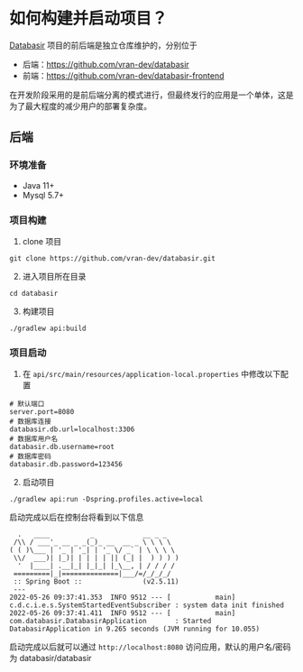 # 如何构建并启动项目？

[Databasir](https://github.com/vran-dev/databasir) 项目的前后端是独立仓库维护的，分别位于

- 后端：https://github.com/vran-dev/databasir
- 前端：https://github.com/vran-dev/databasir-frontend

在开发阶段采用的是前后端分离的模式进行，但最终发行的应用是一个单体，这是为了最大程度的减少用户的部署复杂度。



## 后端

### 环境准备

- Java 11+
- Mysql 5.7+



### 项目构建

1. clone 项目

```shell
git clone https://github.com/vran-dev/databasir.git
```

2. 进入项目所在目录

```shell
cd databasir
```

3. 构建项目

```shell
./gradlew api:build
```



### 项目启动

1. 在 `api/src/main/resources/application-local.properties`  中修改以下配置

```properties
# 默认端口
server.port=8080
# 数据库连接
databasir.db.url=localhost:3306
# 数据库用户名
databasir.db.username=root
# 数据库密码
databasir.db.password=123456
```

2.  启动项目

```shell
./gradlew api:run -Dspring.profiles.active=local
```



启动完成以后在控制台将看到以下信息

```shell
  .   ____          _            __ _ _
 /\\ / ___'_ __ _ _(_)_ __  __ _ \ \ \ \
( ( )\___ | '_ | '_| | '_ \/ _` | \ \ \ \
 \\/  ___)| |_)| | | | | || (_| |  ) ) ) )
  '  |____| .__|_| |_|_| |_\__, | / / / /
 =========|_|==============|___/=/_/_/_/
 :: Spring Boot ::               (v2.5.11)
 ---
2022-05-26 09:37:41.353  INFO 9512 --- [           main] c.d.c.i.e.s.SystemStartedEventSubscriber : system data init finished
2022-05-26 09:37:41.411  INFO 9512 --- [           main] com.databasir.DatabasirApplication       : Started DatabasirApplication in 9.265 seconds (JVM running for 10.055)
```

启动完成以后就可以通过 `http://localhost:8080` 访问应用，默认的用户名/密码为 databasir/databasir